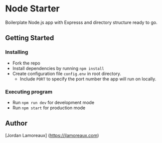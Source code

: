 # Node Starter

Boilerplate Node.js app with Expresss and directory structure ready to go.

## Getting Started

### Installing

* Fork the repo
* Install dependencies by running `npm install`
* Create configuration file `config.env` in root directory.
    * Include `PORT` to specify the port number the app will run on locally.

### Executing program

* Run `npm run dev` for development mode
* Run `npm start` for production mode

## Author

[Jordan Lamoreaux] (https://jlamoreaux.com)